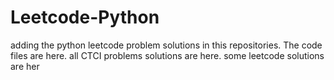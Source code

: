 # Leetcode-Python
adding the python leetcode problem solutions in this repositories. 
The code files are here.
all CTCI problems solutions are here.
some leetcode solutions are her






































































































































































































































































































































































































































































































































































































